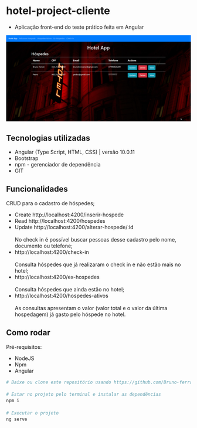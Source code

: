 # hotel-project-cliente
- Aplicação front-end do teste prático feita em Angular

![GIF_TELAS](https://github.com/Bruno-ferrariv/hotel-project-client/blob/main/gif/hotel_project_animacao.gif)

## Tecnologias utilizadas
- Angular (Type Script, HTML, CSS) | versão 10.0.11
- Bootstrap
- npm - gerenciador de dependência
- GIT

## Funcionalidades
 
 CRUD para o cadastro de hóspedes;
 - Create http://localhost:4200/inserir-hospede </br>
 - Read http://localhost:4200/hospedes  </br>
 - Update http://localhost:4200/alterar-hospede/:id  </br></br>
 No check in é possível buscar pessoas desse cadastro pelo nome, documento ou telefone; </br>
 - http://localhost:4200/check-in </br></br>
 Consulta hóspedes que já realizaram o check in e não estão mais no hotel; </br>
 - http://localhost:4200/ex-hospedes </br></br>
 Consulta hóspedes que ainda estão no hotel; </br>
 - http://localhost:4200/hospedes-ativos </br></br>
 As consultas apresentam o valor (valor total e o valor da última hospedagem) já gasto pelo hóspede no hotel. </br>

## Como rodar
Pré-requisitos: 
- NodeJS
- Npm
- Angular

```bash
# Baixe ou clone este repositório usando https://github.com/Bruno-ferrariv/hotel-project-client

# Estar no projeto pelo terminal e instalar as dependências
npm i

# Executar o projeto
ng serve
```


